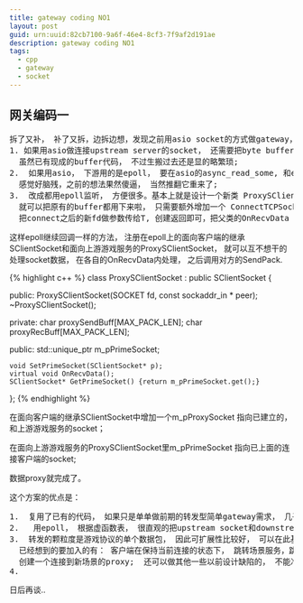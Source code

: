 ```yaml
---
title: gateway coding NO1
layout: post
guid: urn:uuid:82cb7100-9a6f-46e4-8cf3-7f9af2d191ae
description: gateway coding NO1
tags:
  - cpp
  - gateway
  - socket
---
```


## 网关编码一
<pre>
拆了又补， 补了又拆，边拆边想，发现之前用asio socket的方式做gateway， 有不少问题。  
1. 如果用asio做连接upstream server的socket， 还需要把byte buffer实现一遍，
  虽然已有现成的buffer代码， 不过生搬过去还是显的略繁琐;
2.  如果用asio， 下游用的是epoll， 要在asio的async_read_some, 和epoll的 OnRead, OnWrite间穿梭，
  感觉好脑残，之前的想法果然傻逼， 当然推翻它重来了;
3.  改成都用epoll监听， 方便很多。基本上就是设计一个新类 ProxySClientSocket 继承SClientSocket,
  就可以把原有的buffer都用下来啦， 只需要额外增加一个 ConnectTCPSocket模版，针对传进来的类型
  把connect之后的新fd做参数传给T, 创建返回即可，把父类的OnRecvData 改成虚函数， 在ProxySClientSocket里重写；  
</pre>

  这样epoll继续回调一样的方法， 注册在epoll上的面向客户端的继承SClientSocket和面向上游游戏服务的ProxySClientSocket， 就可以互不想干的处理socket数据， 在各自的OnRecvData内处理， 之后调用对方的SendPack.  

 
{% highlight c++ %}
class ProxySClientSocket : public SClientSocket
{

public:
    ProxySClientSocket(SOCKET fd, const sockaddr_in * peer);
    ~ProxySClientSocket();

private:
    char proxySendBuff[MAX_PACK_LEN];
    char proxyRecBuff[MAX_PACK_LEN];

public:
    std::unique_ptr<SClientSocket> m_pPrimeSocket;

    void SetPrimeSocket(SClientSocket* p);
    virtual void OnRecvData();
    SClientSocket* GetPrimeSocket() {return m_pPrimeSocket.get();}
};
{% endhighlight %}

在面向客户端的继承SClientSocket中增加一个m_pProxySocket 指向已建立的，和上游游戏服务的socket；  

在面向上游游戏服务的ProxySClientSocket里m_pPrimeSocket 指向已上面的连接客户端的socket;

数据proxy就完成了。  

这个方案的优点是：  
<pre>
1.  复用了已有的代码， 如果只是单单做前期的转发型简单gateway需求， 几乎没有什么改动;
2.   用epoll， 根据虚函数表， 很直观的把upstream socket和downstream socket分开， 更容易理解;
3.  转发的颗粒度是游戏协议的单个数据包， 因此可扩展性比较好， 可以在此基础上加入强网关的设计，
  已经想到的要加入的有： 客户端在保持当前连接的状态下， 跳转场景服务，跳转动作由gateway断开前一个proxy，
  创建一个连接到新场景的proxy;  还可以做其他一些以前设计缺陷的， 不能准确真实的统计在线玩家的.   
4.  
</pre>

日后再谈..
